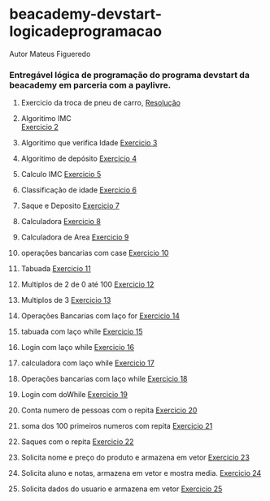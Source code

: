# beacademy-devstart-logicadeprogramacao
Autor Mateus Figueredo 

### Entregável lógica de programação do programa devstart da beacademy em parceria com a paylivre.

1. Exercicio da troca de pneu de carro,
<a href="https://github.com/figmateus/exercicios/exercicio1">Resolução<a/><br>

2. Algoritimo IMC  
<a href="https://github.com/figmateus/exercicios/exercicio2.txt">Exercicio 2<a/><br>

3. Algoritimo que verifica Idade
<a href="https://github.com/figmateus/exercicios/exercicio3.ALG">Exercicio 3<a/><br>

4. Algoritimo de depósito
<a href="https://github.com/figmateus/exercicios/exercicio4.ALG">Exercicio 4<a/><br>

5. Calculo IMC
<a href="https://github.com/figmateus/exercicios/exercicio5.ALG">Exercicio 5<a/><br>

6. Classificação de idade
<a href="https://github.com/figmateus/exercicios/exercicio6.ALG">Exercicio 6<a/><br>

7. Saque e Deposito
<a href="https://github.com/figmateus/exercicios/exercicio7.ALG">Exercicio 7<a/><br>
8. Calculadora
<a href="https://github.com/figmateus/exercicios/exercicio8.ALG">Exercicio 8<a/><br>
9. Calculadora de Area
<a href="https://github.com/figmateus/exercicios/exercicio9.ALG">Exercicio 9<a/><br>
10. operações bancarias com case
<a href="https://github.com/figmateus/exercicios/exercicio10.ALG">Exercicio 10<a/><br>
11. Tabuada
<a href="https://github.com/figmateus/exercicios/exercicio11.ALG">Exercicio 11<a/><br>
12. Multiplos de 2 de 0 até 100
<a href="https://github.com/figmateus/exercicios/exercicio12.ALG">Exercicio 12<a/><br>
13. Multiplos de 3 
<a href="https://github.com/figmateus/exercicios/exercicio13.ALG">Exercicio 13<a/><br>
14. Operações Bancarias com laço for
<a href="https://github.com/figmateus/exercicios/exercicio14.ALG">Exercicio 14<a/><br>
15. tabuada com laço while
<a href="https://github.com/figmateus/exercicios/exercicio15.ALG">Exercicio 15<a/><br>
16. Login com laço while
<a href="https://github.com/figmateus/exercicios/exercicio16.ALG">Exercicio 16<a/><br>
17. calculadora com laço while
<a href="https://github.com/figmateus/exercicios/exercicio17.ALG">Exercicio 17<a/><br>
18. Operações bancarias com laço while
<a href="https://github.com/figmateus/exercicios/exercicio18.ALG">Exercicio 18<a/><br>
19. Login com doWhile
<a href="https://github.com/figmateus/exercicios/exercicio19.ALG">Exercicio 19<a/><br>
20. Conta numero de pessoas com o repita
<a href="https://github.com/figmateus/exercicios/exercicio20.ALG">Exercicio 20<a/><br>
21. soma dos 100 primeiros numeros com repita
<a href="https://github.com/figmateus/exercicios/exercicio21.ALG">Exercicio 21<a/><br>
22. Saques com o repita
<a href="https://github.com/figmateus/exercicios/exercicio22.ALG">Exercicio 22<a/><br>
23. Solicita nome e preço do produto e armazena em vetor
<a href="https://github.com/figmateus/exercicios/exercicio23.ALG">Exercicio 23<a/><br>
24. Solicita aluno e notas, armazena em vetor e mostra media.
<a href="https://github.com/figmateus/exercicios/exercicio24.ALG">Exercicio 24<a/><br>
25. Solicita dados do usuario e armazena em vetor
<a href="https://github.com/figmateus/exercicios/exercicio25.ALG">Exercicio 25<a/><br>


